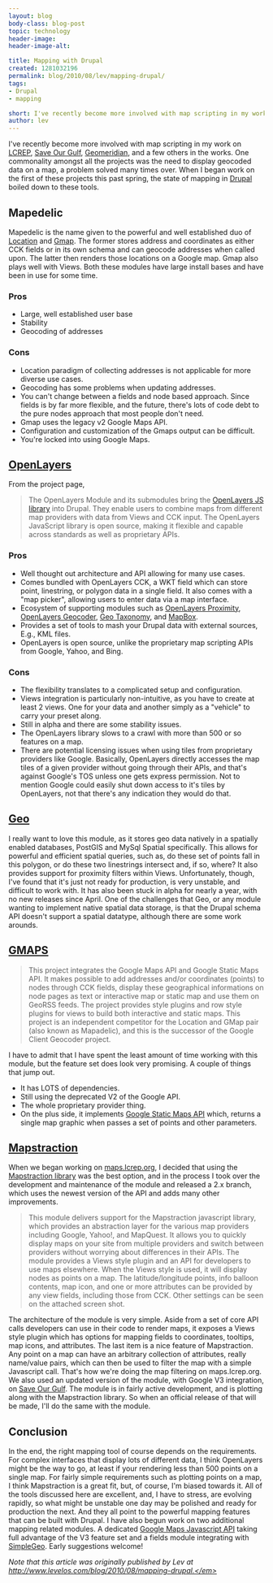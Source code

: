 ```yaml
---
layout: blog
body-class: blog-post
topic: technology
header-image:
header-image-alt:

title: Mapping with Drupal
created: 1281032196
permalink: blog/2010/08/lev/mapping-drupal/
tags:
- Drupal
- mapping

short: I've recently become more involved with map scripting in my work on LCREP, Save Our Gulf, Geomeridian, and a few others in the works.
author: lev
---
```

<p>I&#39;ve recently become more involved with map scripting in my work on <a href="http://maps.lcrep.org">LCREP</a>, <a href="http://saveourgulf.org/observations">Save Our Gulf</a>, <a href="http://geomeridian.com">Geomeridian</a>, and a few others in the works. One commonality amongst all the projects was the need to display geocoded data on a map, a problem solved many times over. When I began work on the first of these projects this past spring, the state of mapping in <a href="http://drupal.org">Drupal</a> boiled down to these tools.</p><h2>Mapedelic</h2><p>Mapedelic is the name given to the powerful and well established duo of <a href="http://drupal.org/project/location">Location</a> and <a href="http://drupal.org/project/gmap">Gmap</a>. The former stores address and coordinates as either CCK fields or in its own schema and can geocode addresses when called upon. The latter then renders those locations on a Google map. Gmap also plays well with Views. Both these modules have large install bases and have been in use for some time.</p><h3>Pros</h3><ul><li>Large, well established user base</li><li>Stability</li><li>Geocoding of addresses</li></ul><h3>Cons</h3><ul><li>Location paradigm of collecting addresses is not applicable for more diverse use cases.</li><li>Geocoding has some problems when updating addresses.</li><li>You can&#39;t change between a fields and node based approach. Since fields is by far more flexible, and the future, there&#39;s lots of code debt to the pure nodes approach that most people don&#39;t need.</li><li>Gmap uses the legacy v2 Google Maps API.</li><li>Configuration and customization of the Gmaps output can be difficult.</li><li>You&#39;re locked into using Google Maps.</li></ul><h2><a href="http://drupal.org/project/openlayers">OpenLayers</a></h2><p>From the project page,</p><blockquote>The OpenLayers Module and its submodules bring the <a href="http://openlayers.org">OpenLayers JS library</a> into Drupal. They enable users to combine maps from different map providers with data from Views and CCK input. The OpenLayers JavaScript library is open source, making it flexible and capable across standards as well as proprietary APIs.</blockquote><h3>Pros</h3><ul><li>Well thought out architecture and API allowing for many use cases.</li><li>Comes bundled with OpenLayers CCK, a WKT field which can store point, linestring, or polygon data in a single field. It also comes with a &quot;map picker&quot;, allowing users to enter data via a map interface.</li><li>Ecosystem of supporting modules such as <a href="http://drupal.org/project/openlayers_proximity">OpenLayers Proximity</a>, <a href="http://drupal.org/project/openlayers_geocoder">OpenLayers Geocoder</a>, <a href="http://drupal.org/project/geotaxonomy">Geo Taxonomy</a>, and <a href="http://drupal.org/project/mapbox">MapBox</a>.</li><li>Provides a set of tools to mash your Drupal data with external sources, E.g., KML files.</li><li>OpenLayers is open source, unlike the proprietary map scripting APIs from Google, Yahoo, and Bing.</li></ul><h3>Cons</h3><ul><li>The flexibility translates to a complicated setup and configuration.</li><li>Views integration is particularly non-intuitive, as you have to create at least 2 views. One for your data and another simply as a &quot;vehicle&quot; to carry your preset along.</li><li>Still in alpha and there are some stability issues.</li><li>The OpenLayers library slows to a crawl with more than 500 or so features on a map.</li><li>There are potential licensing issues when using tiles from proprietary providers like Google. Basically, OpenLayers directly accesses the map tiles of a given provider without going through their APIs, and that&#39;s against Google&#39;s TOS unless one gets express permission. Not to mention Google could easily shut down access to it&#39;s tiles by OpenLayers, not that there&#39;s any indication they would do that.</li></ul><h2><a href="http://drupal.org/project/geo">Geo</a></h2><p>I really want to love this module, as it stores geo data natively in a spatially enabled databases, PostGIS and MySql Spatial specifically. This allows for powerful and efficient spatial queries, such as, do these set of points fall in this polygon, or do these two linestrings intersect and, if so, where? It also provides support for proximity filters within Views. Unfortunately, though, I&#39;ve found that it&#39;s just not ready for production, is very unstable, and difficult to work with. It has also been stuck in alpha for nearly a year, with no new releases since April. One of the challenges that Geo, or any module wanting to implement native spatial data storage, is that the Drupal schema API doesn&#39;t support a spatial datatype, although there are some work arounds.</p><h2><a href="http://drupal.org/project/gmaps">GMAPS</a></h2><blockquote>This project integrates the Google Maps API and Google Static Maps API. It makes possible to add addresses and/or coordinates (points) to nodes through CCK fields, display these geographical informations on node pages as text or interactive map or static map and use them on GeoRSS feeds. The project provides style plugins and row style plugins for views to build both interactive and static maps. This project is an independent competitor for the Location and GMap pair (also known as Mapadelic), and this is the successor of the Google Client Geocoder project.</blockquote><p>I have to admit that I have spent the least amount of time working with this module, but the feature set does look very promising. A couple of things that jump out.</p><ul><li>It has LOTS of dependencies.</li><li>Still using the deprecated V2 of the Google API.</li><li>The whole proprietary provider thing.</li><li>On the plus side, it implements <a href="http://code.google.com/apis/maps/documentation/staticmaps/">Google Static Maps API</a> which, returns a single map graphic when passes a set of points and other parameters.</li></ul><h2><a href="http://drupal.org/project/mapstraction">Mapstraction</a></h2><p>When we began working on <a href="http://maps.lcrep.org">maps.lcrep.org</a>, I decided that using the <a href="http://mapstraction.com">Mapstraction library</a> was the best option, and in the process I took over the development and maintenance of the module and released a 2.x branch, which uses the newest version of the API and adds many other improvements.</p><blockquote>This module delivers support for the Mapstraction javascript library, which provides an abstraction layer for the various map providers including Google, Yahoo!, and MapQuest. It allows you to quickly display maps on your site from multiple providers and switch between providers without worrying about differences in their APIs. The module provides a Views style plugin and an API for developers to use maps elsewhere. When the Views style is used, it will display nodes as points on a map. The latitude/longitude points, info balloon contents, map icon, and one or more attributes can be provided by any view fields, including those from CCK. Other settings can be seen on the attached screen shot.</blockquote><p>The architecture of the module is very simple. Aside from a set of core API calls developers can use in their code to render maps, it exposes a Views style plugin which has options for mapping fields to coordinates, tooltips, map icons, and attributes. The last item is a nice feature of Mapstraction. Any point on a map can have an arbitrary collection of attributes, really name/value pairs, which can then be used to filter the map with a simple Javascript call. That&#39;s how we&#39;re doing the map filtering on maps.lcrep.org. We also used an updated version of the module, with Google V3 integration, on <a href="http://saveourgulf.org">Save Our Gulf</a>. The module is in fairly active development, and is plotting along with the Mapstraction library. So when an official release of that will be made, I&#39;ll do the same with the module.</p><h2>Conclusion</h2><p>In the end, the right mapping tool of course depends on the requirements. For complex interfaces that display lots of different data, I think OpenLayers might be the way to go, at least if your rendering less than 500 points on a single map. For fairly simple requirements such as plotting points on a map, I think Mapstraction is a great fit, but, of course, I&#39;m biased towards it. All of the tools discussed here are excellent, and, I have to stress, are evolving rapidly, so what might be unstable one day may be polished and ready for production the next. And they all point to the powerful mapping features that can be built with Drupal. I have also begun work on two additional mapping related modules. A dedicated <a href="http://code.google.com/apis/maps/documentation/javascript/">Google Maps Javascript API</a> taking full advantage of the V3 feature set and a fields module integrating with <a href="http://simplegeo.com/">SimpleGeo</a>. Early suggestions welcome!</p>

<em>Note that this article was originally published by Lev at http://www.levelos.com/blog/2010/08/mapping-drupal.</em>
